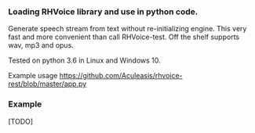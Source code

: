 ### Loading RHVoice library and use in python code.

Generate speech stream from text without re-initializing engine.
This very fast and more convenient than call RHVoice-test. Off the shelf supports wav, mp3 and opus.

Tested on python 3.6 in Linux and Windows 10.

Example usage https://github.com/Aculeasis/rhvoice-rest/blob/master/app.py

### Example
[TODO]
